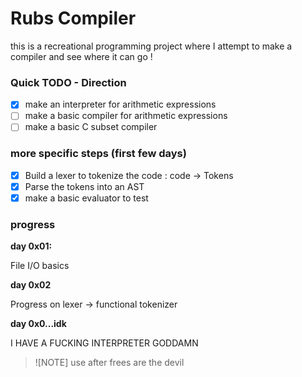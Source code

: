 # Rubs Compiler

this is a recreational programming project where I attempt to make a compiler and see where it can go !

### Quick TODO - Direction

- [x] make an interpreter for arithmetic expressions
- [ ] make a basic compiler for arithmetic expressions
- [ ] make a basic C subset compiler

### more specific steps (first few days)

- [x] Build a lexer to tokenize the code : code -> Tokens
- [x] Parse the tokens into an AST
- [x] make a basic evaluator to test

### progress

**day 0x01:**

File I/O basics

**day 0x02**

Progress on lexer -> functional tokenizer

**day 0x0...idk**

I HAVE A FUCKING INTERPRETER GODDAMN

> ![NOTE]
> use after frees are the devil
